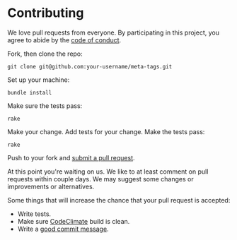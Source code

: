 # Contributing

We love pull requests from everyone. By participating in this project, you
agree to abide by the [code of conduct](https://github.com/kpumuk/meta-tags/blob/master/CODE_OF_CONDUCT.md).

Fork, then clone the repo:

    git clone git@github.com:your-username/meta-tags.git

Set up your machine:

    bundle install

Make sure the tests pass:

    rake

Make your change. Add tests for your change. Make the tests pass:

    rake

Push to your fork and [submit a pull request](https://github.com/kpumuk/meta-tags/compare/).

At this point you're waiting on us. We like to at least comment on pull requests
within couple days. We may suggest some changes or improvements or alternatives.

Some things that will increase the chance that your pull request is accepted:

* Write tests.
* Make sure [CodeClimate](https://codeclimate.com/github/kpumuk/meta-tags/builds) build is clean.
* Write a [good commit message](http://tbaggery.com/2008/04/19/a-note-about-git-commit-messages.html).
